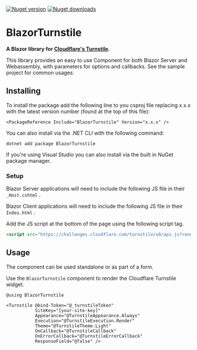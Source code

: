[![Nuget version](https://img.shields.io/nuget/v/BlazorTurnstile.svg?logo=nuget)](https://www.nuget.org/packages/BlazorTurnstile/)
[![Nuget downloads](https://img.shields.io/nuget/dt/BlazorTurnstile?logo=nuget)](https://www.nuget.org/packages/BlazorTurnstile/)

# BlazorTurnstile
**A Blazor library for [Cloudflare's Turnstile](https://developers.cloudflare.com/turnstile).**

This library provides an easy to use Component for both Blazor Server and Webassembly, with parameters for options and callbacks. See the sample project for common usages.

## Installing

To install the package add the following line to you csproj file replacing x.x.x with the latest version number (found at the top of this file):

```
<PackageReference Include="BlazorTurnstile" Version="x.x.x" />
```

You can also install via the .NET CLI with the following command:

```
dotnet add package BlazorTurnstile
```

If you're using Visual Studio you can also install via the built in NuGet package manager.

### Setup
Blazor Server applications will need to include the following JS file in their `_Host.cshtml` .

Blazor Client applications will need to include the following JS file in their `Index.html` .

Add the JS script at the bottom of the page using the following script tag.

```html
<script src="https://challenges.cloudflare.com/turnstile/v0/api.js?render=explicit"></script>
```

## Usage
The component can be used standalone or as part of a form.

Use the `BlazorTurnstile` component to render the Cloudflare Turnstile widget.

```razor
@using BlazorTurnstile

<Turnstile @bind-Token="@_turnstileToken"
           SiteKey="[your-site-key]"
           Appearance="@TurnstileAppearance.Always"
           Execution="@TurnstileExecution.Render"
           Theme="@TurnstileTheme.Light"
           OnCallback="@TurnstileCallback"
           OnErrorCallback="@TurnstileErrorCallback"
           ResponseField="@false" />
```
